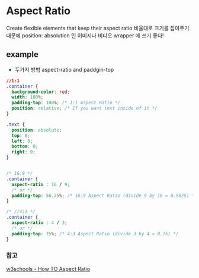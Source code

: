 # Aspect Ratio
Create flexible elements that keep their aspect ratio
비율대로 크기를 잡아주기 때문에 position: absolution 인 이미지나 비디오 wrapper 에 쓰기 좋다!



## example
- 두가지 방법 aspect-ratio and paddgin-top 
```css
//1:1
.container {
  background-color: red;
  width: 100%;
  padding-top: 100%; /* 1:1 Aspect Ratio */
  position: relative; /* If you want text inside of it */
}

.text {
  position: absolute;
  top: 0;
  left: 0;
  bottom: 0;
  right: 0;
}


/* 16:9 */
.container {
  aspect-ratio : 16 / 9;
  /* or */
  padding-top: 56.25%; /* 16:9 Aspect Ratio (divide 9 by 16 = 0.5625) */
}

/* //4:3 */
.container {
  aspect-ratio : 4 / 3;
  /* or */
  padding-top: 75%; /* 4:3 Aspect Ratio (divide 3 by 4 = 0.75) */
}

```

### 참고
[w3schools - How TO Aspect Ratio](https://www.w3schools.com/howto/howto_css_aspect_ratio.asp)